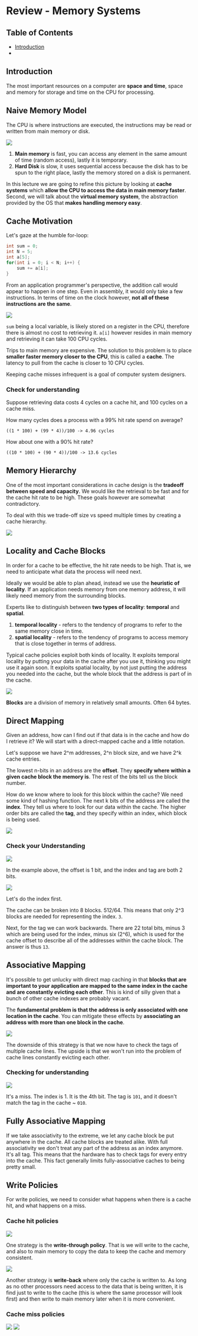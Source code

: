 # Review - Memory Systems

## Table of Contents
* [Introduction]()
* []()

## Introduction

The most important resources on a computer are **space and time**, space and memory for storage and time on the CPU for processing. 

## Naive Memory Model

The CPU is where instructions are executed, the instructions may be read or written from main memory or disk.

<img src="resources/memory_systems_resources/naive_mem.png">

1. **Main memory** is fast, you can access any element in the same amount of time (random access), lastly it is temporary. 
2. **Hard Disk** is slow, it uses sequential access because the disk has to be spun to the right place, lastly the memory stored on a disk is permanent. 

In this lecture we are going to refine this picture by looking at **cache systems** which **allow the CPU to access the data in main memory faster**.  Second, we will talk about the **virtual memory system**, the abstraction provided by the OS that **makes handling memory easy**. 

## Cache Motivation

Let's gaze at the humble for-loop:
```c
int sum = 0;
int N = 5;
int a[5];
for(int i = 0; i < N; i++) {
    sum += a[i];
}
```

From an application programmer's perspective, the addition call would appear to happen in one step. Even in assembly, it would only take a few instructions. In terms of time on the clock however, **not all of these instructions are the same**.

<img src="resources/memory_systems_resources/cache_motivation.png">

`sum` being a local variable, is likely stored on a register in the CPU, therefore there is almost no cost to retrieving it. `a[i]` however resides in main memory and retrieving it can take 100 CPU cycles. 

Trips to main memory are expensive. The solution to this problem is to place **smaller faster memory closer to the CPU**, this is called a **cache**. The latency to pull from the cache is closer to 10 CPU cycles. 

Keeping cache misses infrequent is a goal of computer system designers. 

### Check for understanding

Suppose retrieving data costs 4 cycles on a cache hit, and 100 cycles on a cache miss. 

How many cycles does a process with a 99% hit rate spend on average?

`((1 * 100) + (99 * 4))/100 -> 4.96 cycles`

How about one with a 90% hit rate?

`((10 * 100) + (90 * 4))/100 -> 13.6 cycles`

## Memory Hierarchy

One of the most important considerations in cache design is the **tradeoff between speed and capacity**. We would like the retrieval to be fast and for the cache hit rate to be high. These goals however are somewhat contradictory.

To deal with this we trade-off size vs speed multiple times by creating a cache hierarchy. 

<img src="resources/memory_systems_resources/cache_heirarchy.png">

## Locality and Cache Blocks

In order for a cache to be effective, the hit rate needs to be high. That is, we need to anticipate what data the process will need next.

Ideally we would be able to plan ahead, instead we use the **heuristic of locality**. If an application needs memory from one memory address, it will likely need memory from the surrounding blocks. 

Experts like to distinguish between **two types of locality**: **temporal** and **spatial**. 

1. **temporal locality** - refers to the tendency of programs to refer to the same memory close in time. 
2. **spatial locality** - refers to the tendency of programs to access memory that is close together in terms of address.

Typical cache policies exploit both kinds of locality. It exploits temporal locality by putting your data in the cache after you use it, thinking you might use it again soon. It exploits spatial locality, by not just putting the address you needed into the cache, but the whole block that the address is part of in the cache. 

<img src="resources/memory_systems_resources/spatial_locality.png">

**Blocks** are a division of memory in relatively small amounts. Often 64 bytes.

## Direct Mapping

Given an address, how can I find out if that data is in the cache and how do I retrieve it? We will start with a direct-mapped cache and a little notation.

Let's suppose we have 2^m addresses, 2^n block size, and we have 2^k cache entries.

The lowest n-bits in an address are the **offset**. They **specify where within a given cache block the memory is**. The rest of the bits tell us the block number. 

How do we know where to look for this block within the cache? We need some kind of hashing function. The next k bits of the address are called the **index**. They tell us where to look for our data within the cache. The higher order bits are called the **tag**, and they specify within an index, which block is being used.

<img src="resources/memory_systems_resources/direct_mapping.png">

### Check your Understanding

<img src="resources/memory_systems_resources/memory_quiz.png">

In the example above, the offset is 1 bit, and the index and tag are both 2 bits.

<img src="resources/memory_systems_resources/memory_quiz.png">

Let's do the index first.

The cache can be broken into 8 blocks. 512/64. This means that only 2^3 blocks are needed for representing the index. `3`.

Next, for the tag we can work backwards. There are 22 total bits, minus 3 which are being used for the index, minus six (2^6), which is used for the cache offset to describe all of the addresses within the cache block. The answer is thus `13`.

## Associative Mapping

It's possible to get unlucky with direct map caching in that **blocks that are important to your application are mapped to the same index in the cache and are constantly evicting each other**. This is kind of silly given that a bunch of other cache indexes are probably vacant. 

The **fundamental problem is that the address is only associated with one location in the cache**. You can mitigate these effects by **associating an address with more than one block in the cache**.

<img src="resources/memory_systems_resources/associative_mapping.png">

The downside of this strategy is that we now have to check the tags of multiple cache lines. The upside is that we won't run into the problem of cache lines constantly evicting each other. 

### Checking for understanding

<img src="resources/memory_systems_resources/cache_quiz.png">

It's a miss. The index is 1. It is the 4th bit. The tag is `101`, and it doesn't match the tag in the cache ~ `010`. 


## Fully Associative Mapping

If we take associativity to the extreme, we let any cache block be put anywhere in the cache. All cache blocks are treated alike. With full associativity we don't treat any part of the address as an index anymore. It's all tag. This means that the hardware has to check tags for every entry into the cache. This fact generally limits fully-associative caches to being pretty small.

## Write Policies

For write policies, we need to consider what happens when there is a cache hit, and what happens on a miss.

### Cache hit policies

<img src="resources/memory_systems_resources/write_through.png">

One strategy is the **write-through policy**. That is we will write to the cache, and also to main memory to copy the data to keep the cache and memory consistent.

<img src="resources/memory_systems_resources/write_back.png">

Another strategy is **write-back** where only the cache is written to. As long as no other processors need access to the data that is being written, it is find just to write to the cache (this is where the same processor will look first) and then write to main memory later when it is more convenient.

### Cache miss policies

<img src="resources/memory_systems_resources/write_allocate.png">

<img src="resources/memory_systems_resources/no_write_allocate.png">